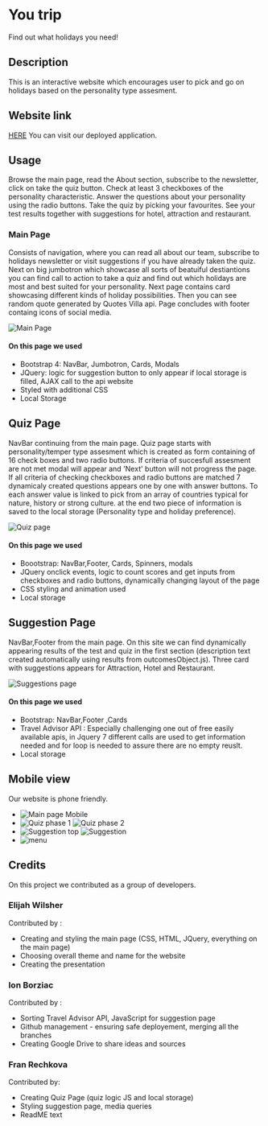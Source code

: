 # You trip
Find out what holidays you need!

## Description

This is an interactive website which encourages user to pick and go on holidays based on the personality type assesment.
## Website link
[HERE](https://ionb23.github.io/personalised-holiday-planner/) You can visit our deployed application.

## Usage
Browse the main page, read the About section, subscribe to the newsletter, click on take the quiz button.
Check at least 3 checkboxes of the personality characteristic. Answer the questions about your personality using the radio buttons. Take the quiz by picking your favourites. See your test results together with suggestions for hotel, attraction and restaurant. 
 
### Main Page
Consists of navigation, where you can read all about our team, subscribe to holidays newsletter or visit suggestions if you have already taken the quiz.
Next on big jumbotron which showcase all sorts of beatuiful destiantions you can find call to action to take a quiz and find out which holidays are most and best suited for your personality.
Next page contains card showcasing different kinds of holiday possibilities.
Then you can see random quote generated by Quotes Villa api.
Page concludes with footer containg icons of social media.

![Main Page](/assets/images/demo-images/home-page-demo.png)

#### On this page we used 
- Bootstrap 4: NavBar, Jumbotron, Cards, Modals
- JQuery: logic for suggestion button to only appear if local storage is filled, AJAX call to the api website
- Styled with additional CSS
- Local Storage

## Quiz Page
NavBar continuing from the main page.
Quiz page starts with personality/temper type assesment which is created as form containing of 16 check boxes and two radio buttons. If criteria of succesfull assesment are not met modal will appear and 'Next' button will not progress the page. If all criteria of checking checkboxes and radio buttons are matched 7 dynamicaly created questions appears one by one with answer buttons. To each answer value is linked to pick from an array of countries typical for nature, history or strong culture.
at the end two piece of information is saved to the local storage (Personality type and holiday preference).

![Quiz page](/assets/images/demo-images/quiz-page-demo.png)

#### On this page we used
- Boootstrap: NavBar,Footer, Cards, Spinners, modals
- JQuery onclick events, logic to count scores and get inputs from checkboxes and radio buttons, dynamically changing layout of the page
- CSS styling and animation used
- Local storage

## Suggestion Page
NavBar,Footer from the main page.
On this site we can find dynamically appearing results of the test and quiz in the first section (description text created automatically using results from outcomesObject.js). Three card with suggestions appears for Attraction, Hotel and Restaurant.

![Suggestions page](/assets/images/demo-images/suggestions-page-demo.png)

#### On this page we used
- Bootstrap: NavBar,Footer ,Cards
- Travel Advisor API : Especially challenging one out of free easily available apis, in Jquery 7 different calls are used to get information needed and for loop is needed to assure there are no empty reuslt.
- Local storage  

## Mobile view
Our website is phone friendly.

- ![Main page Mobile](assets/images/demo-images/main-mobile.jpg)
- ![Quiz phase 1](assets/images/demo-images/test-mobile.jpg)
  ![Quiz phase 2](assets/images/demo-images/quiz-mobile.jpg)
- ![Suggestion top](assets/images/demo-images/results-mobile.jpg) 
  ![Suggestion](assets/images/demo-images/suggestion-mobile.jpg)
- ![menu](assets/images/demo-images/drop-down-menu.jpg)

## Credits
On this project we contributed as a group of developers.

### Elijah Wilsher
Contributed by :
- Creating and styling the main page (CSS, HTML, JQuery, everything on the main page)
- Choosing overall theme and name for the website
- Creating the presentation

### Ion Borziac
Contributed by :
- Sorting Travel Advisor API, JavaScript for suggestion page
- Github management - ensuring safe deployement, merging all the branches
- Creating Google Drive to share ideas and sources

### Fran Rechkova
Contributed by:
- Creating Quiz Page (quiz logic JS and local storage)
- Styling suggestion page, media queries
- ReadME text

